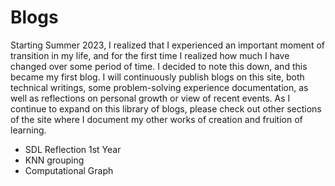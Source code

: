 # Blogs

Starting Summer 2023, I realized that I experienced an important moment of transition in my life, and for the first time I realized how much I have changed over some period of time. I decided to note this down, and this became my first blog. I will continuously publish blogs on this site, both technical writings, some problem-solving experience documentation, as well as reflections on personal growth or view of recent events. As I continue to expand on this library of blogs, please check out other sections of the site where I document my other works of creation and fruition of learning. 

- SDL Reflection 1st Year
- KNN grouping
- Computational Graph